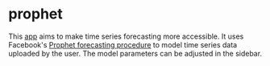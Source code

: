 # prophet  

This [app](https://time-series-prophet.streamlit.app/) aims to make time series forecasting more accessible. It uses Facebook's [Prophet forecasting procedure](https://facebook.github.io/prophet/) to model time series data uploaded by the user. The model parameters can be adjusted in the sidebar.
